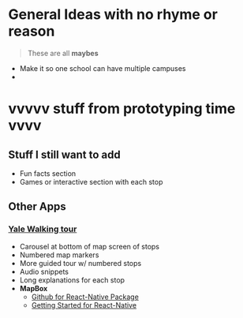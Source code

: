 # General Ideas with no rhyme or reason

> These are all **maybes**

- Make it so one school can have multiple campuses
- 









# vvvvv stuff from prototyping time vvvv

## Stuff I still want to add
- Fun facts section
- Games or interactive section with each stop

## Other Apps

### [Yale Walking tour](https://apps.apple.com/us/app/yale-admissions-campus-tour/id1221482922)
- Carousel at bottom of map screen of stops
- Numbered map markers
- More guided tour w/ numbered stops
- Audio snippets 
- Long explanations for each stop
- **MapBox**
    - [Github for React-Native Package](https://github.com/rnmapbox/maps)
    - [Getting Started for React-Native](https://github.com/rnmapbox/maps/blob/main/docs/GettingStarted.md)
